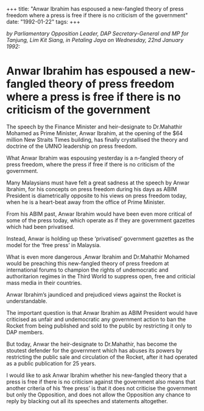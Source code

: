 +++ 
title: "Anwar Ibrahim has espoused a new-fangled theory of press freedom where a press is free if there is no criticism of the government"
date: "1992-01-22"
tags:
+++

_by Parliamentary Opposition Leader, DAP Secretary-General and MP for Tanjung, Lim Kit Siang, in Petaling Jaya on Wednesday, 22nd January 1992:_

# Anwar Ibrahim has espoused a new-fangled theory of press freedom where a press is free if there is no criticism of the government

The speech by the Finance Minister and heir-designate to Dr.Mahathir Mohamed as Prime Minister, Anwar Ibrahim, at the opening of the $64 million New Straits Times building, has finally crystallised the theory and doctrine of the UMNO leadership on press freedom.</u>

What Anwar Ibrahim was espousing yesterday is a n-fangled theory of press freedom, where the press if free if there is no criticism of the government.

Many Malaysians must have felt a great sadness at the speech by Anwar Ibrahim, for his concepts on press freedom during his days as ABIM President is diametrically opposite to his views on press freedom today, when he is a heart-beat away from the office of Prime Minister.

From his ABIM past, Anwar Ibrahim would have been even more critical of some of the press today, which operate as if they are government gazettes which had been privatised.

Instead, Anwar is holding up these ‘privatised’ government gazettes as the model for the ‘free press’ in Malaysia.

What is even more dangerous ,Anwar Ibrahim and Dr.Mahathir Mohamed would be preaching this new-fangled theory of press freedom at international forums to champion the rights of undemocratic and authoritarion regimes in the Third World to suppress open, free and criticial mass media in their countries.

Anwar Ibrahim’s jaundiced and prejudiced views against the Rocket is understandable.

The important question is that Anwar Ibrahim as ABIM President would have criticised as unfair and undemocratic any government action to ban the Rocket from being published and sold to the public by restricting it only to DAP members.

But today, Anwar the heir-designate to Dr.Mahathir, has become the stoutest defender for the government which has abuses its powers by restricting the public sale and circulation of the Rocket, after it had operated as a public publication for 25 years.

I would like to ask Anwar Ibrahim whether his new-fangled theory that a press is free if there is no criticism against the government also means that another criteria of his ‘free press’ is that it does not criticise the government but only the Opposition, and does not allow the Opposition any chance to reply by blacking out all its speeches and statements altogether. 
 
